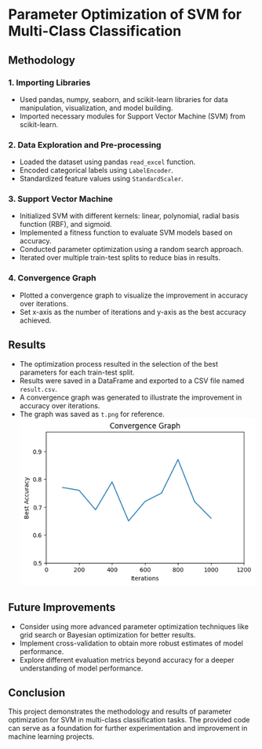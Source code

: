 # Parameter Optimization of SVM for Multi-Class Classification

## Methodology

### 1. Importing Libraries
- Used pandas, numpy, seaborn, and scikit-learn libraries for data manipulation, visualization, and model building.
- Imported necessary modules for Support Vector Machine (SVM) from scikit-learn.

### 2. Data Exploration and Pre-processing
- Loaded the dataset using pandas `read_excel` function.
- Encoded categorical labels using `LabelEncoder`.
- Standardized feature values using `StandardScaler`.

### 3. Support Vector Machine
- Initialized SVM with different kernels: linear, polynomial, radial basis function (RBF), and sigmoid.
- Implemented a fitness function to evaluate SVM models based on accuracy.
- Conducted parameter optimization using a random search approach.
- Iterated over multiple train-test splits to reduce bias in results.

### 4. Convergence Graph
- Plotted a convergence graph to visualize the improvement in accuracy over iterations.
- Set x-axis as the number of iterations and y-axis as the best accuracy achieved.

## Results

- The optimization process resulted in the selection of the best parameters for each train-test split.
- Results were saved in a DataFrame and exported to a CSV file named `result.csv`.
- A convergence graph was generated to illustrate the improvement in accuracy over iterations.
- The graph was saved as `t.png` for reference.
  <img src = "t.png">

## Future Improvements

- Consider using more advanced parameter optimization techniques like grid search or Bayesian optimization for better results.
- Implement cross-validation to obtain more robust estimates of model performance.
- Explore different evaluation metrics beyond accuracy for a deeper understanding of model performance.

## Conclusion

This project demonstrates the methodology and results of parameter optimization for SVM in multi-class classification tasks. The provided code can serve as a foundation for further experimentation and improvement in machine learning projects.
